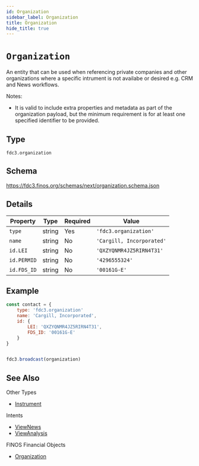 ```yaml
---
id: Organization
sidebar_label: Organization
title: Organization
hide_title: true
---
```

# `Organization`

An entity that can be used when referencing private companies and other organizations where a specific intrument is not availabe or desired e.g. CRM and News workflows.

Notes:

- It is valid to include extra properties and metadata as part of the organization payload, but the minimum requirement
is for at least one specified identifier to be provided.

## Type

`fdc3.organization`

## Schema

https://fdc3.finos.org/schemas/next/organization.schema.json

## Details

| Property    | Type    | Required | Value                     |
|-------------|---------|----------|---------------------------|
| `type`      | string  | Yes      | `'fdc3.organization'`     |
| `name`      | string  | No       | `'Cargill, Incorporated'` |
| `id.LEI`    | string  | No       | `'QXZYQNMR4JZ5RIRN4T31'`  |
| `id.PERMID` | string  | No       | `'4296555324'`            |
| `id.FDS_ID` | string  | No       | `'00161G-E'`              |

## Example

```js
const contact = {
    type: 'fdc3.organization'
    name: 'Cargill, Incorporated',
    id: {
        LEI: 'QXZYQNMR4JZ5RIRN4T31',
        FDS_ID: '00161G-E'
    }
}


fdc3.broadcast(organization)
```

## See Also

Other Types
- [Instrument](Instrument)

Intents
- [ViewNews](../../intents/ref/ViewNews)
- [ViewAnalysis](../../intents/ref/viewAnalysis)

FINOS Financial Objects
- [Organization](https://fo.finos.org/docs/objects/organization)
